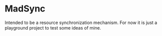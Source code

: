 # MadSync
Intended to be a resource synchronization mechanism. For now it is just a playground project to test some ideas of mine.

